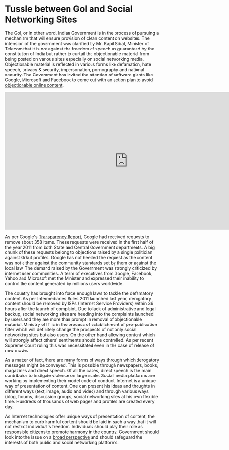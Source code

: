 # Tussle between GoI and Social Networking Sites

The GoI, or in other word, Indian Government is in the process of pursuing a mechanism that will ensure provision of clean content on websites. The intension of the government was clarified by Mr. Kapil Sibal, Minister of Telecom that it is not against the freedom of speech as guaranteed by the constitution of India but rather to curtail the objectionable material from being posted on various sites especially on social networking media. Objectionable material is reflected in various forms like defamation, hate speech, privacy & security, impersonation, pornography and national security. The Government has invited the attention of software giants like Google, Microsoft and Facebook to come out with an action plan to avoid <a href="http://articles.timesofindia.indiatimes.com/2011-12-25/social-media/30556311_1_defamation-and-derogation-social-networking-websites-objectionable-content">objectionable online content</a>.

<iframe width="800" height="450" src="https://www.youtube.com/embed/koloHXlDHrw" title="YouTube video player" frameborder="0" allow="accelerometer; autoplay; clipboard-write; encrypted-media; gyroscope; picture-in-picture; web-share" referrerpolicy="strict-origin-when-cross-origin" allowfullscreen></iframe>

As per Google's <a href="http://www.ias100.in/news_details.php?id=713">Transparency Report</a>, Google had received requests to remove about 358 items. These requests were received in the first half of the year 2011 from both State and Central Government departments. A big chunk of these requests belong to objections raised by a single politician against Orkut profiles. Google has not heeded the request as the content was not either against the community standards set by them or against the local law. The demand raised by the Government was strongly criticized by internet user communities. A team of executives from Google, Facebook, Yahoo and Microsoft met the Minister and expressed their inability to control the content generated by millions users worldwide. 

The country has brought into force enough laws to tackle the defamatory content. As per Intermediaries Rules 2011 launched last year, derogatory content should be removed by ISPs (Internet Service Providers) within 36 hours after the launch of complaint. Due to lack of administrative and legal backup, social networking sites are heeding into the complaints launched by users and they are more than prompt in removal of objectionable material. Ministry of IT is in the process of establishment of pre-publication filter which will definitely change the prospects of not only social networking sites but also users. On the other hand allowing content which will strongly affect others' sentiments should be controlled. As per recent Supreme Court ruling this was necessitated even in the case of release of new movie. 

As a matter of fact, there are many forms of ways through which derogatory messages might be conveyed. This is possible through newspapers, books, magazines and direct speech. Of all the cases, direct speech is the main contributor to instigate violence on large scale. Social media platforms are working by implementing their model code of conduct. Internet is a unique way of presentation of content. One can present his ideas and thoughts in different ways (text, image, audio and video) and through various ways (blog, forums, discussion groups, social networking sites at his own flexible time. Hundreds of thousands of web pages and profiles are created every day. 

As Internet technologies offer unique ways of presentation of content, the mechanism to curb harmful content should be laid in such a way that it will not restrict individual's freedom. Individuals should play their role as responsible citizens to promote harmony in the country. Government should look into the issue on a <a href="http://socialtimes.com/social-media-damaging-government-control_b3824">broad perspective</a> and should safeguard the interests of both public and social networking platforms.
